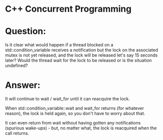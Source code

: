 # C++ Concurrent Programming
# Question: 

Is it clear what would happen if a thread blocked on a std::condition_variable receives a notification but the lock on the associated mutex is not yet released, 
and the lock will be released let's say 15 seconds later? Would the thread wait for the lock to be released or is the situation undefined?

# Answer:
It will continue to wait / wait_for until it can reacquire the lock.

When std::condition_variable::wait and wait_for returns (for whatever reason), the lock is held again, so you don't have to worry about that.

It can even return from wait without having gotten any notifications (spurious wake-ups) - but, no matter what, the lock is reacquired when the call returns.
